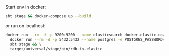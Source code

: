 Start env in docker:
```sh
sbt stage && docker-compose up --build
```

or run on localhost:
```sh
docker run --rm -d -p 9200:9200 --name elasticsearch docker.elastic.co/elasticsearch/elasticsearch-oss:6.2.1 && \
  docker run --rm -d -p 5432:5432 --name postgres -e POSTGRES_PASSWORD=postgres postgres && \
  sbt stage && \
  target/universal/stage/bin/rdb-to-elastic
```

